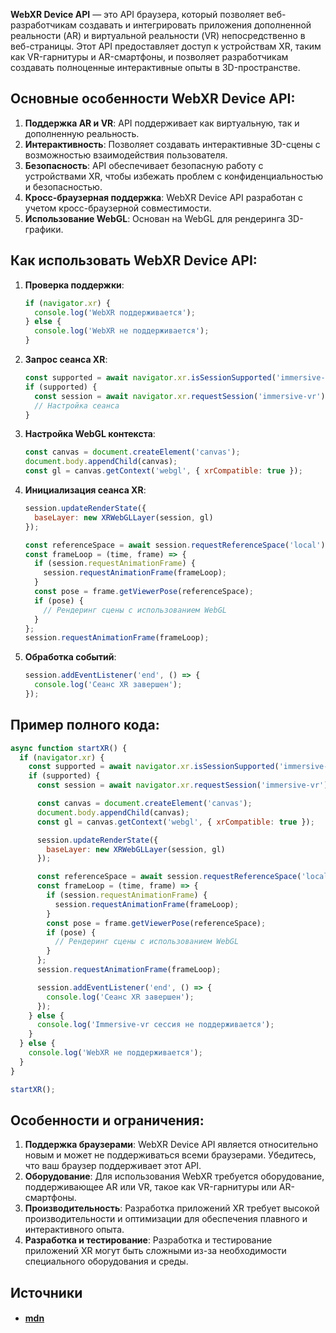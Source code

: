 **WebXR Device API** — это API браузера, который позволяет веб-разработчикам создавать и интегрировать приложения дополненной реальности (AR) и виртуальной реальности (VR) непосредственно в веб-страницы. Этот API предоставляет доступ к устройствам XR, таким как VR-гарнитуры и AR-смартфоны, и позволяет разработчикам создавать полноценные интерактивные опыты в 3D-пространстве.

## Основные особенности WebXR Device API:

1. **Поддержка AR и VR**: API поддерживает как виртуальную, так и дополненную реальность.
2. **Интерактивность**: Позволяет создавать интерактивные 3D-сцены с возможностью взаимодействия пользователя.
3. **Безопасность**: API обеспечивает безопасную работу с устройствами XR, чтобы избежать проблем с конфиденциальностью и безопасностью.
4. **Кросс-браузерная поддержка**: WebXR Device API разработан с учетом кросс-браузерной совместимости.
5. **Использование WebGL**: Основан на WebGL для рендеринга 3D-графики.

## Как использовать WebXR Device API:

1. **Проверка поддержки**:
   ```javascript
   if (navigator.xr) {
     console.log('WebXR поддерживается');
   } else {
     console.log('WebXR не поддерживается');
   }
   ```

2. **Запрос сеанса XR**:
   ```javascript
   const supported = await navigator.xr.isSessionSupported('immersive-vr');
   if (supported) {
     const session = await navigator.xr.requestSession('immersive-vr');
     // Настройка сеанса
   }
   ```

3. **Настройка WebGL контекста**:
   ```javascript
   const canvas = document.createElement('canvas');
   document.body.appendChild(canvas);
   const gl = canvas.getContext('webgl', { xrCompatible: true });
   ```

4. **Инициализация сеанса XR**:
   ```javascript
   session.updateRenderState({
     baseLayer: new XRWebGLLayer(session, gl)
   });

   const referenceSpace = await session.requestReferenceSpace('local');
   const frameLoop = (time, frame) => {
     if (session.requestAnimationFrame) {
       session.requestAnimationFrame(frameLoop);
     }
     const pose = frame.getViewerPose(referenceSpace);
     if (pose) {
       // Рендеринг сцены с использованием WebGL
     }
   };
   session.requestAnimationFrame(frameLoop);
   ```

5. **Обработка событий**:
   ```javascript
   session.addEventListener('end', () => {
     console.log('Сеанс XR завершен');
   });
   ```

## Пример полного кода:

```javascript
async function startXR() {
  if (navigator.xr) {
    const supported = await navigator.xr.isSessionSupported('immersive-vr');
    if (supported) {
      const session = await navigator.xr.requestSession('immersive-vr');

      const canvas = document.createElement('canvas');
      document.body.appendChild(canvas);
      const gl = canvas.getContext('webgl', { xrCompatible: true });

      session.updateRenderState({
        baseLayer: new XRWebGLLayer(session, gl)
      });

      const referenceSpace = await session.requestReferenceSpace('local');
      const frameLoop = (time, frame) => {
        if (session.requestAnimationFrame) {
          session.requestAnimationFrame(frameLoop);
        }
        const pose = frame.getViewerPose(referenceSpace);
        if (pose) {
          // Рендеринг сцены с использованием WebGL
        }
      };
      session.requestAnimationFrame(frameLoop);

      session.addEventListener('end', () => {
        console.log('Сеанс XR завершен');
      });
    } else {
      console.log('Immersive-vr сессия не поддерживается');
    }
  } else {
    console.log('WebXR не поддерживается');
  }
}

startXR();
```

## Особенности и ограничения:

1. **Поддержка браузерами**: WebXR Device API является относительно новым и может не поддерживаться всеми браузерами. Убедитесь, что ваш браузер поддерживает этот API.
2. **Оборудование**: Для использования WebXR требуется оборудование, поддерживающее AR или VR, такое как VR-гарнитуры или AR-смартфоны.
3. **Производительность**: Разработка приложений XR требует высокой производительности и оптимизации для обеспечения плавного и интерактивного опыта.
4. **Разработка и тестирование**: Разработка и тестирование приложений XR могут быть сложными из-за необходимости специального оборудования и среды.

## Источники
- #### [mdn](https://developer.mozilla.org/en-US/docs/Web/API/WebXR_Device_API)